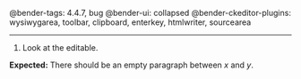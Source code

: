 @bender-tags: 4.4.7, bug
@bender-ui: collapsed
@bender-ckeditor-plugins: wysiwygarea, toolbar, clipboard, enterkey, htmlwriter, sourcearea

----

1. Look at the editable.

**Expected:** There should be an empty paragraph between _x_ and _y_.
